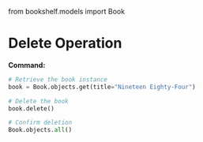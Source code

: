 from bookshelf.models import Book
# Delete Operation

**Command:**

```python
# Retrieve the book instance
book = Book.objects.get(title="Nineteen Eighty-Four")

# Delete the book
book.delete()

# Confirm deletion
Book.objects.all()
